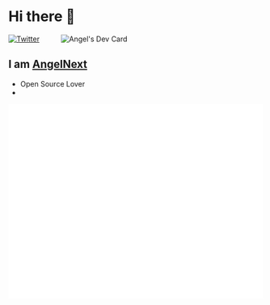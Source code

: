 # Hi there 👋

<div align="left">
  <a href="https://twitter.com/AngelNext409">
    <img
      src="https://img.shields.io/twitter/follow/AngelNext409?label=Twitter&logo=twitter&style=flat-square&color=1da1f2&logoColor=ffffff"
      alt="Twitter"
    />
  </a>

  <a href="https://app.daily.dev/AngelNext">
    <img align="right" src="https://api.daily.dev/devcards/519e2bdada0c4edcbc37733dcde5e0e0.png?r=14j" width="400" alt="Angel's Dev Card"/>
   </a>
</div>

## I am [AngelNext](https://angelnext.dev/)

- Open Source Lover
- 

![Metrics](https://raw.githubusercontent.com/AngelNext/AngelNext/github-metrics/github-metrics.svg)

